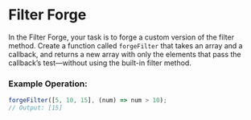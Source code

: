 # Filter Forge

In the Filter Forge, your task is to forge a custom version of the filter method. Create a function called `forgeFilter` that takes an array and a callback, and returns a new array with only the elements that pass the callback’s test—without using the built-in filter method.

### Example Operation:

```js
forgeFilter([5, 10, 15], (num) => num > 10);
// Output: [15]
```
